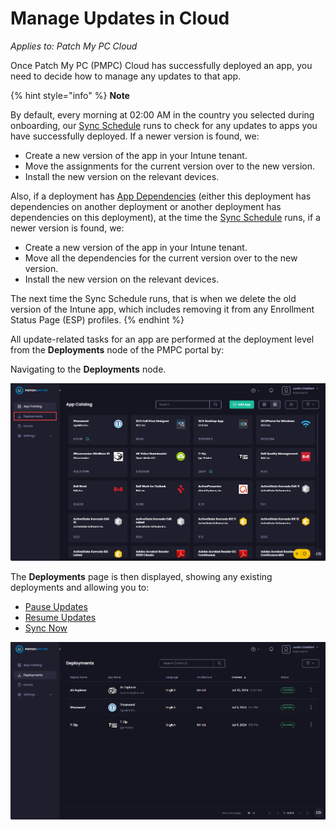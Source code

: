 # Manage Updates in Cloud

_Applies to: Patch My PC Cloud_

Once Patch My PC (PMPC) Cloud has successfully deployed an app, you need to decide how to manage any updates to that app.

{% hint style="info" %}
**Note**

By default, every morning at 02:00 AM in the country you selected during onboarding, our [Sync Schedule](../../cloud-administration/manage-the-sync-schedule-in-cloud.md) runs to check for any updates to apps you have successfully deployed. If a newer version is found, we:

* Create a new version of the app in your Intune tenant.
* Move the assignments for the current version over to the new version.
* Install the new version on the relevant devices.

Also, if a deployment has [App Dependencies](../deploying-an-app-using-cloud/cloud-configurations-deployment-tab/dependencies-deployments.md) (either this deployment has dependencies on another deployment or another deployment has dependencies on this deployment), at the time the [Sync Schedule](../../cloud-administration/manage-the-sync-schedule-in-cloud.md) runs, if a newer version is found, we:

* Create a new version of the app in your Intune tenant.
* Move all the dependencies for the current version over to the new version.
* Install the new version on the relevant devices.

The next time the Sync Schedule runs, that is when we delete the old version of the Intune app, which includes removing it from any Enrollment Status Page (ESP) profiles.
{% endhint %}

All update-related tasks for an app are performed at the deployment level from the **Deployments** node of the PMPC portal by:

Navigating to the **Deployments** node.

![Navigating to the “Deployments” node](/_images/image-(608).png "Navigating to the “Deployments” node")

The **Deployments** page is then displayed, showing any existing deployments and allowing you to:

* [Pause Updates](pause-cloud-updates.md)
* [Resume Updates](resume-cloud-updates.md)
* [Sync Now](sync-now-cloud-feature.md)

![“Deployments” page](/_images/image-(1787).png "“Deployments” page")